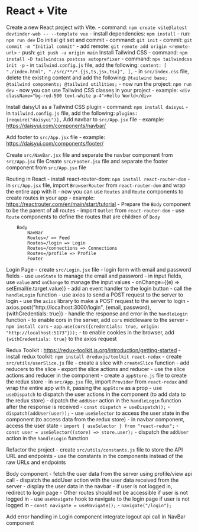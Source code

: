 # React + Vite

Create a new React project with Vite.
    - command: `npm create vite@latest devtinder-web -- --template vue`
    - install dependencies: `npm install`
    - run: `npm run dev`
Do initial git set and commit
    - command: `git init`
    - commit: `git commit -m "Initial commit"`
    - add remote: `git remote add origin <remote-url>`
    - push: `git push -u origin main`
Install Tailwind CSS
    - command: `npm install -D tailwindcss postcss autoprefixer`
    - command: `npx tailwindcss init -p`
    - in `tailwind.config.js` file, add the following:
        ```
        content: [
            "./index.html",
            "./src/**/*.{js,ts,jsx,tsx}",
        ],
        ```
    - in `src/index.css` file, delete the existing content and add the following:
        ```
        @tailwind base;
        @tailwind components;
        @tailwind utilities;
        ```
    - now run the project: `npm run dev`
    - now you can use Tailwind CSS classes in your project
        - example: `<div className="bg-red-500 text-white p-4">Hello World</div>`

Install daisyUI as a Tailwind CSS plugin
    - command: `npm install daisyui`
    - in `tailwind.config.js` file, add the following:
        ```
        plugins: [require("daisyui")],
        ```
Add navbar to `src/App.jsx` file
    - example: https://daisyui.com/components/navbar/

Add footer to `src/App.jsx` file
    - example: https://daisyui.com/components/footer/

Create `src/NavBar.jsx` file and separate the navbar component from `src/App.jsx` file
Create `src/Footer.jsx` file and separate the footer component from `src/App.jsx` file

Routing in React
    - install react-router-dom: `npm install react-router-dom`
    - in `src/App.jsx` file, import `BrowserRouter` from `react-router-dom` and wrap the entire app with it
    - now you can use `Routes` and `Route` components to create routes in your app
        - example: https://reactrouter.com/en/main/start/tutorial
    - Prepare the `Body` component to be the parent of all routes
        - import `Outlet` from `react-router-dom`
        - use `Route` components to define the routes that are children of `Body`

        Body
            NavBar
            Routes=/ => Feed
            Routes=/login => Login
            Routes=/connections => Connections
            Routes=/profile => Profile
            Footer
    
Login Page
    - create `src/Login.jsx` file
    - login form with email and password fields
        - use `useState` to manage the email and password
        - in input fields, use `value` and `onChange` to manage the input values
        - onChange={(e) => setEmail(e.target.value)}
        - add an event handler to the login button
        - call the `handleLogin` function
    - use axios to send a POST request to the server to login
    - use the `axios` library to make a POST request to the server to login
    - axios.post("http://localhost:3000/login", {email, password}, {withCredentials: true})
    - handle the response and error in the `handleLogin` function
    - to enable cors in the server, add `cors` middleware to the server
        - `npm install cors`
        - `app.use(cors({credentials: true, origin: "http://localhost:5173"}));`
    - to enable cookies in the browser, add `{withCredentials: true}` to the axios request

Redux Toolkit : https://redux-toolkit.js.org/introduction/getting-started
    - install redux toolkit: `npm install @reduxjs/toolkit react-redux`
    - create `src/utils/userSlice.js` file
    - create a slice with `createSlice` function
    - add reducers to the slice
    - export the slice actions and reducer
    - use the slice actions and reducer in the component
    - create a `appStore.js` file to create the redux store
    - in `src/App.jsx` file, import `Provider` from `react-redux` and wrap the entire app with it, passing the `appStore` as a prop
    - use `useDispatch` to dispatch the user actions in the component (to add data to the redux store)
        - dipatch the `addUser` action in the `handleLogin` function after the response is received
        - `const dispatch = useDispatch();`
        - `dispatch(addUser(user));`
    - use `useSelector` to access the user state in the component (to access data from the redux store)
        - in navbar component, access the user state
            - `import { useSelector } from "react-redux";`
        - `const user = useSelector((store) => store.user);`
    - dispatch the `addUser` action in the `handleLogin` function

Refactor the project
    - create `src/utils/constants.js` file to store the API URL and endpoints
    - use the constants in the components instead of the raw URLs and endpoints

Body component
    - fetch the user data from the server using profile/view api call
    - dispatch the addUser action with the user data received from the server
    - display the user data in the navbar
    - if user is not logged in, redirect to login page
    - Other routes should not be accessible if user is not logged in
    - use `useNavigate` hook to navigate to the login page if user is not logged in
        - `const navigate = useNavigate();`
        - `navigate("/login");`

Add error handling in Login component
integrate logout api call in NavBar component

